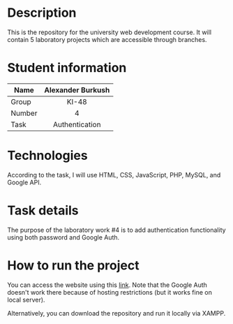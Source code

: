# Description

This is the repository for the university web development course. It will contain 5 laboratory projects which are accessible through branches.

# Student information

| Name   | Alexander Burkush |
| ------ | :---------------: |
| Group  |       KI-48       |
| Number |         4         |
| Task   |  Authentication   |

# Technologies

According to the task, I will use HTML, CSS, JavaScript, PHP, MySQL, and Google API.

# Task details

The purpose of the laboratory work #4 is to add authentication functionality using both password and Google Auth.

# How to run the project

You can access the website using this [link](https://personweblpnu.000webhostapp.com/). Note that the Google Auth doesn't work there because of hosting restrictions (but it works fine on local server).

Alternatively, you can download the repository and run it locally via XAMPP.
